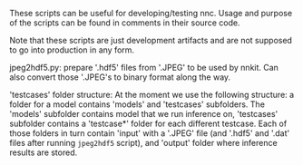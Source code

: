 These scripts can be useful for developing/testing nnc. Usage and purpose of the scripts can be found in comments in their source code.

Note that these scripts are just development artifacts and are not supposed to go into production in any form. 

jpeg2hdf5.py: prepare '.hdf5' files from '.JPEG' to be used by nnkit. Can also convert those '.JPEG's to binary format along the way.

'testcases' folder structure:
At the moment we use the following structure: a folder for a model contains 'models' and 'testcases' subfolders. The 'models' subfolder contains model that we run inference on, 'testcases' subfolder contains a 'testcase*' folder for each different testcase. Each of those folders in turn contain 'input' with a '.JPEG' file (and '.hdf5' and '.dat' files after running `jpeg2hdf5` script), and 'output' folder where inference results are stored. 
